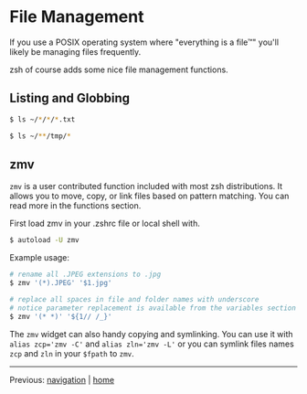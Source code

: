 # File Management

If you use a POSIX operating system where "everything is a file™" you'll likely be managing files frequently.

zsh of course adds some nice file management functions.

## Listing and Globbing

```bash
$ ls ~/*/*/*.txt

$ ls ~/**/tmp/*
```

## zmv

`zmv` is a user contributed function included with most zsh distributions.
It allows you to move, copy, or link files based on pattern matching.
You can read more in the functions section.

First load zmv in your .zshrc file or local shell with.

```bash
$ autoload -U zmv
```

Example usage:

```bash
# rename all .JPEG extensions to .jpg
$ zmv '(*).JPEG' '$1.jpg'

# replace all spaces in file and folder names with underscore
# notice parameter replacement is available from the variables section
$ zmv '(* *)' '${1// /_}'
```

The `zmv` widget can also handy copying and symlinking.
You can use it with `alias zcp='zmv -C'` and `alias zln='zmv -L'` or you can symlink files names `zcp` and `zln` in your `$fpath` to `zmv`.

---

Previous: [navigation](navigation.md) | [home](../../README.md)
